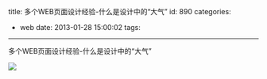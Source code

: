 title: 多个WEB页面设计经验-什么是设计中的“大气”
id: 890
categories:
  - web
date: 2013-01-28 15:00:02
tags:
---

多个WEB页面设计经验-什么是设计中的“大气”
</br>

![](http://m3.img.libdd.com/farm4/2013/0125/13/C769E3D0CB97C97B67ED7A945F855E20A61598C2508A5_482_3107.JPEG)</img>
</br>